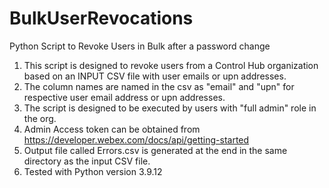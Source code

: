 # BulkUserRevocations
Python Script to Revoke Users in Bulk after a password change
  1. This script is designed to revoke users from a Control Hub organization based on an INPUT CSV file with user emails or upn addresses.
  2. The column names are named in the csv as "email" and "upn" for respective user email address or upn addresses.
  3. The script is designed to be executed by users with "full admin" role in the org.
  4. Admin Access token can be obtained from https://developer.webex.com/docs/api/getting-started
  5. Output file called Errors.csv is generated at the end in the same directory as the input CSV file.
  6. Tested with Python version 3.9.12


